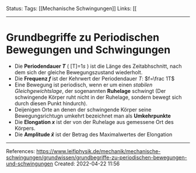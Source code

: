 Status:
Tags: [[Mechanische Schwingungen]]
Links: [[
___
# Grundbegriffe zu Periodischen Bewegungen und Schwingungen

- Die **Periodendauer $T$** ( [T]=$1s$ ) ist die Länge des Zeitabhschnitt, nach dem sich der gleiche Bewegungszustand wiederholt.
- Die **Frequenz $f$** ist der Kehrwert der Periodendauer $T$: $f=\frac 1T$
- Eine Bewegung ist periodisch, wenn er um einen *stabilen Gleichgewichtslage*, der sogenannten **Ruhelage** schwingt (Der schwingende Körper ruht nicht in der Ruhelage, sondern bewegt sich durch diesen Punkt hindurch).
- Deijenigen Orte an denen der schwingende Körper seine Bewegungsrichtugn umkehrt bezeichnet man als **Umkehrpunkte**
- Die **Elongation $x$** ist der von der Ruhelage aus gemessene Ort des Körpers.
- Die **Amplitude $\hat x$** ist der Betrag des Maximalwertes der Elongation
___
References:
https://www.leifiphysik.de/mechanik/mechanische-schwingungen/grundwissen/grundbegriffe-zu-periodischen-bewegungen-und-schwingungen
Created: 2022-04-22 11:56